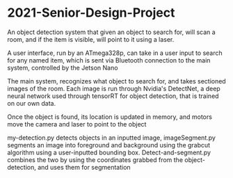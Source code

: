 # 2021-Senior-Design-Project

An object detection system that given an object to search for, will scan a room, and if the item is visible, will point to it using a laser.

A user interface, run by an ATmega328p, can take in a user input to search for any named item, which is sent via Bluetooth connection to the main system, controlled by the Jetson Nano

The main system, recognizes what object to search for, and takes sectioned images of the room. Each image is run through Nvidia's DetectNet, a deep neural network used through tensorRT for object detection, that is trained on our own data.

Once the object is found, its location is updated in memory, and motors move the camera and laser to point to the object

my-detection.py detects objects in an inputted image, imageSegment.py segments an image into foreground and background using the grabcut algorithm using a user-inputted bounding box. Detect-and-segment.py combines the two by using the coordinates grabbed from the object-detection, and uses them for segmentation
